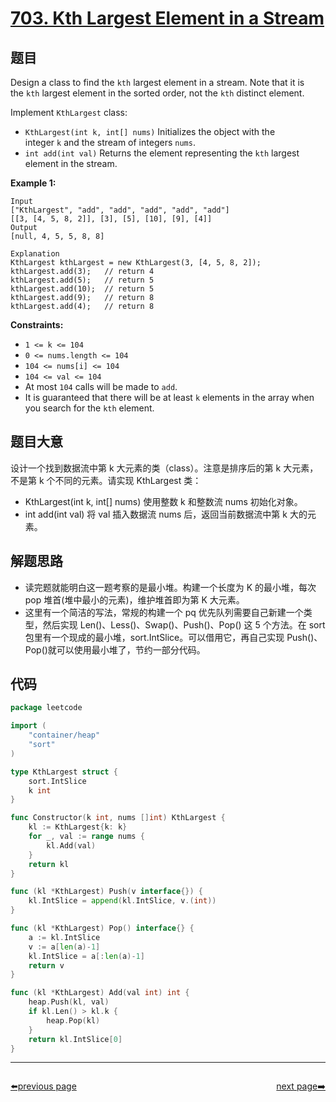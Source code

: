 # [703. Kth Largest Element in a Stream](https://leetcode.com/problems/kth-largest-element-in-a-stream/)

## 题目

Design a class to find the `kth` largest element in a stream. Note that it is the `kth` largest element in the sorted order, not the `kth` distinct element.

Implement `KthLargest` class:

- `KthLargest(int k, int[] nums)` Initializes the object with the integer `k` and the stream of integers `nums`.
- `int add(int val)` Returns the element representing the `kth` largest element in the stream.

**Example 1:**

```
Input
["KthLargest", "add", "add", "add", "add", "add"]
[[3, [4, 5, 8, 2]], [3], [5], [10], [9], [4]]
Output
[null, 4, 5, 5, 8, 8]

Explanation
KthLargest kthLargest = new KthLargest(3, [4, 5, 8, 2]);
kthLargest.add(3);   // return 4
kthLargest.add(5);   // return 5
kthLargest.add(10);  // return 5
kthLargest.add(9);   // return 8
kthLargest.add(4);   // return 8

```

**Constraints:**

- `1 <= k <= 104`
- `0 <= nums.length <= 104`
- `104 <= nums[i] <= 104`
- `104 <= val <= 104`
- At most `104` calls will be made to `add`.
- It is guaranteed that there will be at least `k` elements in the array when you search for the `kth` element.

## 题目大意

设计一个找到数据流中第 k 大元素的类（class）。注意是排序后的第 k 大元素，不是第 k 个不同的元素。请实现 KthLargest 类：

- KthLargest(int k, int[] nums) 使用整数 k 和整数流 nums 初始化对象。
- int add(int val) 将 val 插入数据流 nums 后，返回当前数据流中第 k 大的元素。

## 解题思路

- 读完题就能明白这一题考察的是最小堆。构建一个长度为 K 的最小堆，每次 pop 堆首(堆中最小的元素)，维护堆首即为第 K 大元素。
- 这里有一个简洁的写法，常规的构建一个 pq 优先队列需要自己新建一个类型，然后实现 Len()、Less()、Swap()、Push()、Pop() 这 5 个方法。在 sort 包里有一个现成的最小堆，sort.IntSlice。可以借用它，再自己实现 Push()、Pop()就可以使用最小堆了，节约一部分代码。

## 代码

```go
package leetcode

import (
	"container/heap"
	"sort"
)

type KthLargest struct {
	sort.IntSlice
	k int
}

func Constructor(k int, nums []int) KthLargest {
	kl := KthLargest{k: k}
	for _, val := range nums {
		kl.Add(val)
	}
	return kl
}

func (kl *KthLargest) Push(v interface{}) {
	kl.IntSlice = append(kl.IntSlice, v.(int))
}

func (kl *KthLargest) Pop() interface{} {
	a := kl.IntSlice
	v := a[len(a)-1]
	kl.IntSlice = a[:len(a)-1]
	return v
}

func (kl *KthLargest) Add(val int) int {
	heap.Push(kl, val)
	if kl.Len() > kl.k {
		heap.Pop(kl)
	}
	return kl.IntSlice[0]
}
```



----------------------------------------------
<div style="display: flex;justify-content: space-between;align-items: center;">
<p><a href="https://books.halfrost.com/leetcode/ChapterFour/0700~0799/0701.Insert-into-a-Binary-Search-Tree/">⬅️previous page</a></p>
<p><a href="https://books.halfrost.com/leetcode/ChapterFour/0700~0799/0704.Binary-Search/">next page➡️</a></p>
</div>
